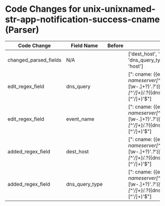 # Code Changes for unix-unixnamed-str-app-notification-success-cname (Parser)

| Code Change | Field Name | Before | After |
|-------------|------------|--------|-------|
| changed_parsed_fields | N/A |  | ['dest_host', 'dns_query', 'dns_query_type', 'event_name', 'host'] |
| edit_regex_field | dns_query |  | [": cname: ({event_name}.*?nameserver[^\']+?)\s*\'({dest_host}[\w\-\.]+?)\'.*?'({dns_query}[^\'\/]+)\/.*?({dns_query_type}[^\'\/]+)\'$"] |
| edit_regex_field | event_name |  | [": cname: ({event_name}.*?nameserver[^\']+?)\s*\'({dest_host}[\w\-\.]+?)\'.*?'({dns_query}[^\'\/]+)\/.*?({dns_query_type}[^\'\/]+)\'$"] |
| added_regex_field | dest_host |  | [": cname: ({event_name}.*?nameserver[^\']+?)\s*\'({dest_host}[\w\-\.]+?)\'.*?'({dns_query}[^\'\/]+)\/.*?({dns_query_type}[^\'\/]+)\'$"] |
| added_regex_field | dns_query_type |  | [": cname: ({event_name}.*?nameserver[^\']+?)\s*\'({dest_host}[\w\-\.]+?)\'.*?'({dns_query}[^\'\/]+)\/.*?({dns_query_type}[^\'\/]+)\'$"] |